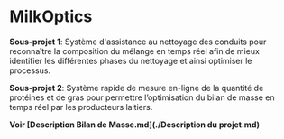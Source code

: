 # MilkOptics

**Sous-projet 1**: Système d'assistance au nettoyage des conduits pour reconnaître la composition du mélange en temps réel afin de mieux identifier les différentes phases du nettoyage et ainsi optimiser le processus. 

**Sous-projet 2**: Système rapide de mesure en-ligne de la quantité de protéines et de gras pour permettre l’optimisation du bilan de masse en temps réel par les producteurs laitiers.

**Voir [Description Bilan de Masse.md](./Description du projet.md)**

